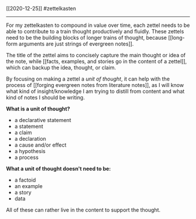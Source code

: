 [[2020-12-25]]
#zettelkasten 


---
For my zettelkasten to compound in value over time, each zettel needs to be able to contribute to a train thought productively and fluidly. These zettels need to be the building blocks of longer trains of thought, because  [[long-form arguments are just strings of evergreen notes]].

The title of the zettel aims to concisely capture the main thought or idea of the note, while [[facts, examples, and stories go in the content of a zettel]], which can backup the idea, thought, or claim.

By focusing on making a zettel a  *unit of thought*, it can help with the process of [[forging evergreen notes from literature notes]], as I will know what kind of insight/knowledge I am trying to distill from content and what kind of notes I should be writing.

**What is a unit of thought?**
- a declarative statement
- a statement
- a claim
- a declaration
- a cause and/or effect
- a hypothesis
- a process

**What a unit of thought doesn't need to be:**
- a factoid
- an example
- a story
- data

All of these can rather live in the content to support the thought.